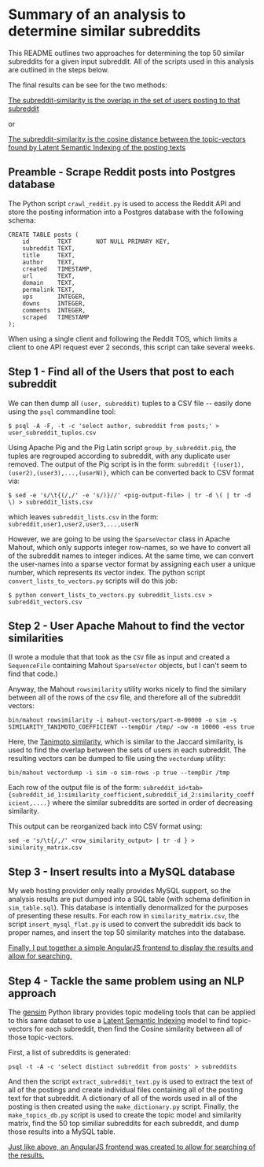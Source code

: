 Summary of an analysis to determine similar subreddits
==================================

This README outlines two approaches for determining the top 50 similar subreddits for a given 
input subreddit. All of the scripts used in this analysis are outlined in the steps below.

The final results can be see for the two methods: 

[The subreddit-similarity is the overlap in the set of users posting to that subreddit](http://rhydomako.ca/by_users/)

or 

[The subreddit-similarity is the cosine distance between the topic-vectors found by Latent Semantic Indexing of the posting texts](http://rhydomako.ca/by_title/)

Preamble - Scrape Reddit posts into Postgres database
------

The Python script `crawl_reddit.py` is used to access the Reddit API and store the posting information into a 
Postgres database with the following schema:

```
CREATE TABLE posts (
    id        TEXT       NOT NULL PRIMARY KEY,
    subreddit TEXT,
    title     TEXT,
    author    TEXT,
    created   TIMESTAMP,
    url       TEXT,
    domain    TEXT,
    permalink TEXT,
    ups       INTEGER,
    downs     INTEGER,
    comments  INTEGER,
    scraped   TIMESTAMP
);
```

When using a single client and following the Reddit TOS, which limits a client
to one API request ever 2 seconds, this script can take several weeks.

Step 1 - Find all of the Users that post to each subreddit
-------

We can then dump all `(user, subreddit)` tuples to a CSV file -- easily done using the `psql` commandline tool:

`$ psql -A -F, -t -c 'select author, subreddit from posts;' > user_subreddit_tuples.csv`

Using Apache Pig and the Pig Latin script `group_by_subreddit.pig`, the tuples are 
regrouped according to subreddit, with any duplicate user removed. The output of the 
Pig script is in the form: `subreddit {(user1),(user2),(user3),...,(userN)}`, which can be 
converted back to CSV format via:

`$ sed -e 's/\t{(/,/' -e 's/)}//' <pig-output-file> | tr -d \( | tr -d \) > subreddit_lists.csv`

which leaves `subreddit_lists.csv` in the form: `subreddit,user1,user2,user3,...,userN`

However, we are going to be using the `SparseVector` class in Apache Mahout, which only supports
integer row-names, so we have to convert all of the subreddit names to integer indices. At the same
time, we can convert the user-names into a sparse vector format by assigning each user a unique number,
which represents its vector index. The python script `convert_lists_to_vectors.py` scripts will do this job:

`$ python convert_lists_to_vectors.py subreddit_lists.csv > subreddit_vectors.csv`

Step 2 - User Apache Mahout to find the vector similarities
--------

(I wrote a module that that took as the `CSV` file as input and created a `SequenceFile` containing 
Mahout `SparseVector` objects, but I can't seem to find that code.)

Anyway, the Mahout `rowsimilarity` utility works nicely to find the similary between all of the 
rows of the csv file, and therefore all of the subreddit vectors:

`bin/mahout rowsimilarity -i mahout-vectors/part-m-00000 -o sim -s SIMILARITY_TANIMOTO_COEFFICIENT --tempDir /tmp/ -ow -m 10000 -ess true`

Here, the [Tanimoto similarity](http://en.wikipedia.org/wiki/Jaccard_index#Tanimoto_Similarity_and_Distance), which is 
similar to the Jaccard similarity, is used to find the overlap between the sets of users in each subreddit. The resulting
vectors can be dumped to file using the `vectordump` utility:

`bin/mahout vectordump -i sim -o sim-rows -p true --tempDir /tmp`

Each row of the output file is of the form: `subreddit_id<tab>{subreddit_id_1:similarity_coefficient,subreddit_id_2:similarity_coefficient,....}` where the similar subreddits are sorted in order of decreasing similarity.

This output can be reorganized back into CSV format using:

`sed -e 's/\t{/,/' <row_similarity_output> | tr -d } > similarity_matrix.csv`

Step 3 - Insert results into a MySQL database
-------

My web hosting provider only really provides MySQL support, so the analysis results are 
put dumped into a SQL table (with schema definition in `sim_table.sql`). This database is
intentially denormalized for the purposes of presenting these results. For each row in 
`similarity_matrix.csv`, the script `insert_mysql_flat.py` is used to convert the subreddit ids
back to proper names, and insert the top 50 similarity matches into the database.

[Finally, I put together a simple AngularJS frontend to display the results and allow for searching.](http://rhydomako.ca/by_users/)

Step 4 - Tackle the same problem using an NLP approach
-------

The [gensim](http://radimrehurek.com/gensim/) Python library provides topic modeling tools
that can be applied to this same dataset to use a [Latent Semantic Indexing](http://en.wikipedia.org/wiki/Latent_semantic_indexing)
model to find topic-vectors for each subreddit, then find the Cosine similarity between all 
of those topic-vectors.

First, a list of subreddits is generated:

`psql -t -A -c 'select distinct subreddit from posts' > subreddits`

And then the script `extract_subreddit_text.py` is used to extract the text of all of the postings and 
create individual files containing all of the posting text for that subreddit. A dictionary of all of the
words used in all of the posting is then created using the `make_dictionary.py` script. Finally, the 
`make_topics_db.py` script is used to create the topic model and similarity matrix, find the 50 top similiar 
subreddits for each subreddit, and dump those results into a MySQL table.

[Just like above, an AngularJS frontend was created to allow for searching of the results.](http://rhydomako.ca/by_title/)
